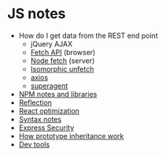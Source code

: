 # JS notes

* How do I get data from the REST end point
    * jQuery AJAX
    * [Fetch API](https://developer.mozilla.org/en-US/docs/Web/API/Fetch_API) (browser)
    * [Node fetch](https://www.npmjs.com/package/node-fetch) (server)
    * [Isomorphic unfetch](https://www.npmjs.com/package/isomorphic-unfetch)
    * [axios](https://www.npmjs.com/package/axios)
    * [superagent](https://www.npmjs.com/package/superagent)
* [NPM notes and libraries](https://github.com/awesome1888/tech-insights/blob/master/articles/js-notes/npm.md)
* [Reflection](https://github.com/awesome1888/tech-insights/blob/master/articles/js-notes/reflection.md)
* [React optimization](https://github.com/awesome1888/tech-insights/blob/master/articles/js-notes/react-optimization.md)
* [Syntax notes](https://github.com/awesome1888/tech-insights/blob/master/articles/js-notes/syntax-notes.md)
* [Express Security](https://github.com/awesome1888/tech-insights/blob/master/articles/js-notes/express-security.md)
* [How prototype inheritance work](https://github.com/awesome1888/tech-insights/blob/master/articles/js-notes/how-protoype-inheritance-work.md)
* [Dev tools](https://github.com/awesome1888/tech-insights/blob/master/articles/js-notes/dev-tools.md)
